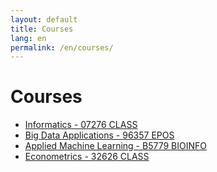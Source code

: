 ```yaml
---
layout: default
title: Courses
lang: en
permalink: /en/courses/
---
```


# Courses

- <a href="https://raphsa.github.io/Informatica_CLASS/" target="_blank" rel="noopener noreferrer">Informatics - 07276 CLASS</a>
- <a href="https://raphsa.github.io/BigDataApplications_EPOS/" target="_blank" rel="noopener noreferrer">Big Data Applications - 96357 EPOS</a>
- <a href="https://raphsa.github.io/AppliedML_BIOINFO/" target="_blank" rel="noopener noreferrer">Applied Machine Learning - B5779 BIOINFO</a>
- <a href="https://raphsa.github.io/Econometrics_CLASS/" target="_blank" rel="noopener noreferrer">Econometrics - 32626 CLASS</a>